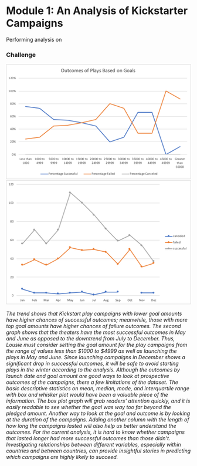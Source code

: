 # Module 1: An Analysis of Kickstarter Campaigns
Performing analysis on 

### Challenge
![](Images/Outcome_of_Plays_Based_on_Goals.png)
![Outcomes of Theaters Based on Launch Date](Images/Outcomes_Based_on_Launch_Date.png)


*The trend shows that Kickstart play campaigns with lower goal amounts have higher chances of successful outcomes; meanwhile, those with more top goal amounts have higher chances of failure outcomes. The second graph shows that the theaters have the most successful outcomes in May and June as opposed to the downtrend from July to December. Thus, Lousie must consider setting the goal amount for the play campaigns from the range of values less than $1000 to $4999 as well as launching the plays in May and June. Since launching campaigns in December shows a significant drop in successful outcomes, it will be safe to avoid starting plays in the winter according to the analysis. Although the outcomes by launch date and goal amount are good ways to look at prospective outcomes of the campaigns, there a few limitations of the dataset. The basic descriptive statistics on mean, median, mode, and interquartile range with box and whisker plot would have been a valuable piece of the information. The box plot graph will grab readers' attention quickly, and it is easily readable to see whether the goal was way too far beyond the pledged amount. Another way to look at the goal and outcome is by looking at the duration of the campaigns. Adding another column with the length of how long the campaigns lasted will also help us better understand the outcomes. For the current analysis, it is hard to know whether campaigns that lasted longer had more successful outcomes than those didn't. Investigating relationships between different variables, especially within countries and between countries, can provide insightful stories in predicting which campaigns are highly likely to succeed.*
